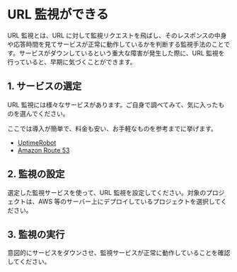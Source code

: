 # URL 監視ができる

URL 監視とは、URL に対して監視リクエストを飛ばし、そのレスポンスの中身や応答時間を見てサービスが正常に動作しているかを判断する監視手法のことです。サービスがダウンしているという重大な障害が発生した際に、URL 監視を行っていると、早期に気づくことができます。

## 1. サービスの選定

URL 監視には様々なサービスがあります。ご自身で調べてみて、気に入ったものを選んでください。

ここでは導入が簡単で、料金も安い、お手軽なものを参考までに挙げます。

- [UptimeRobot](https://uptimerobot.com/)
- [Amazon Route 53](https://docs.aws.amazon.com/ja_jp/Route53/latest/DeveloperGuide/dns-failover-determining-health-of-endpoints.html)

## 2. 監視の設定

選定した監視サービスを使って、URL 監視を設定してください。対象のプロジェクトは、AWS 等のサーバー上にデプロイしているプロジェクトを選択してください。

## 3. 監視の実行

意図的にサービスをダウンさせ、監視サービスが正常に動作していることを確認してください。
